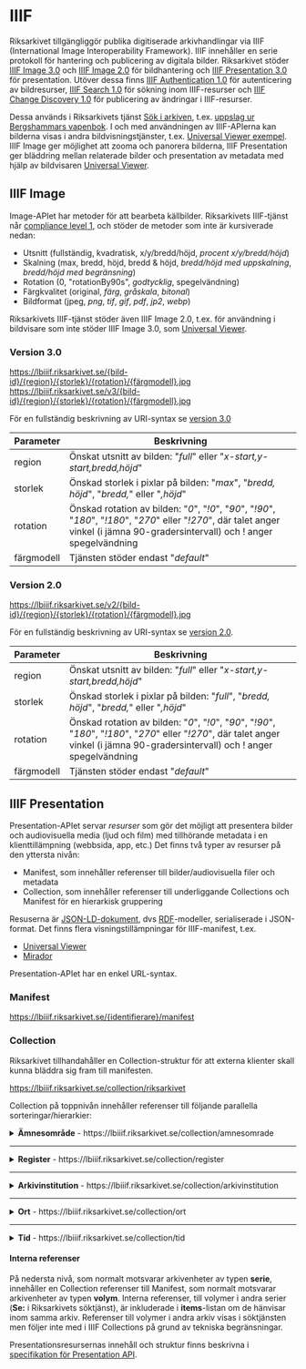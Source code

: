 # IIIF

Riksarkivet tillgängliggör publika digitiserade arkivhandlingar via IIIF (International Image Interoperability Framework). IIIF innehåller en serie protokoll för hantering och publicering av digitala bilder. Riksarkivet stöder [IIIF Image 3.0](https://iiif.io/api/image/3.0/) och [IIIF Image 2.0](https://iiif.io/api/image/2.0/) för bildhantering och [IIIF Presentation 3.0](https://iiif.io/api/presentation/3.0/) för presentation. Utöver dessa finns [IIIF Authentication 1.0](https://iiif.io/api/auth/1.0/) för autenticering av bildresurser, [IIIF Search 1.0](https://iiif.io/api/search/1.0/) för sökning inom IIIF-resurser och [IIIF Change Discovery 1.0](https://iiif.io/api/discovery/1.0/) för publicering av ändringar i IIIF-resurser.

Dessa används i Riksarkivets tjänst [Sök i arkiven](https://sok.riksarkivet.se/), t.ex. [uppslag ur Bergshammars vapenbok](https://sok.riksarkivet.se/bildvisning/R0001216_00005#?c=&m=&s=&cv=4&xywh=-533%2C0%2C4333%2C2574). I och med användningen av IIIF-APIerna kan bilderna visas i andra bildvisningstjänster, t.ex. [Universal Viewer exempel](https://universalviewer.io/uv.html?manifest=https://lbiiif.riksarkivet.se/arkis!R0001216/manifest#?c=0&m=0&s=0&cv=0&xywh=-577%2C-137%2C4657%2C2739). IIIF Image ger möjlighet att zooma och panorera bilderna, IIIF Presentation ger bläddring mellan relaterade bilder och presentation av metadata med hjälp av bildvisaren [Universal Viewer](https://universalviewer.io/). 

## IIIF Image

Image-APIet har metoder för att bearbeta källbilder. Riksarkivets IIIF-tjänst når [compliance level 1](https://iiif.io/api/image/3.0/compliance/), och stöder de metoder som inte är kursiverade nedan:

* Utsnitt (fullständig, kvadratisk, x/y/bredd/höjd, *procent x/y/bredd/höjd*) 
* Skalning (max, bredd, höjd, bredd & höjd, *bredd/höjd med uppskalning*, *bredd/höjd med begränsning*)
* Rotation (0, "rotationBy90s", *godtycklig*, spegelvändning)
* Färgkvalitet (original, *färg*, *gråskala*, *bitonal*)
* Bildformat (jpeg, *png*, *tif*, *gif*, *pdf*, *jp2*, *webp*)

Riksarkivets IIIF-tjänst stöder även IIIF Image 2.0, t.ex. för användning i bildvisare som inte stöder IIIF Image 3.0, som [Universal Viewer](https://universalviewer.io/).

### Version 3.0

https://lbiiif.riksarkivet.se/{bild-id}/{region}/{storlek}/{rotation}/{färgmodell}.jpg
https://lbiiif.riksarkivet.se/v3/{bild-id}/{region}/{storlek}/{rotation}/{färgmodell}.jpg

För en fullständig beskrivning av URI-syntax se [version 3.0](https://iiif.io/api/image/3.0/#4-image-requests)

| Parameter  | Beskrivning |
| -----------| ------------- |
| region     | Önskat utsnitt av bilden: "*full*" eller "*x-start,y-start,bredd,höjd*"  |
| storlek    | Önskad storlek i pixlar på bilden: "*max*", "*bredd, höjd*", "*bredd,*" eller "*,höjd*"  |
| rotation   | Önskad rotation av bilden: "*0*", "*!0*", "*90*", "*!90*", "*180*", "*!180*", "*270*" eller "*!270*", där talet anger vinkel (i jämna 90-gradersintervall) och ! anger spegelvändning |
| färgmodell | Tjänsten stöder endast "*default*" |

### Version 2.0

https://lbiiif.riksarkivet.se/v2/{bild-id}/{region}/{storlek}/{rotation}/{färgmodell}.jpg

För en fullständig beskrivning av URI-syntax se [version 2.0](https://iiif.io/api/image/2.0/#image-request-parameters).

| Parameter  | Beskrivning |
| -----------| ------------- |
| region     | Önskat utsnitt av bilden: "*full*" eller "*x-start,y-start,bredd,höjd*"  |
| storlek    | Önskad storlek i pixlar på bilden: "*full*", "*bredd, höjd*", "*bredd,*" eller "*,höjd*"  |
| rotation   | Önskad rotation av bilden: "*0*", "*!0*", "*90*", "*!90*", "*180*", "*!180*", "*270*" eller "*!270*", där talet anger vinkel (i jämna 90-gradersintervall) och ! anger spegelvändning |
| färgmodell | Tjänsten stöder endast "*default*" |


## IIIF Presentation

Presentation-APIet servar *resurser* som gör det möjligt att presentera bilder och audiovisuella media (ljud och film) med tillhörande metadata i en klienttillämpning (webbsida, app, etc.) Det finns två typer av resurser på den yttersta nivån:

* Manifest, som innehåller referenser till bilder/audiovisuella filer och metadata
* Collection, som innehåller referenser till underliggande Collections och Manifest för en hierarkisk gruppering

Resuserna är [JSON-LD-dokument](https://json-ld.org/), dvs [RDF](https://www.w3.org/RDF/)-modeller, serialiserade i JSON-format. Det finns flera visningstillämpningar för IIIF-manifest, t.ex.

* [Universal Viewer](https://universalviewer.io/)
* [Mirador](https://projectmirador.org/)

Presentation-APIet har en enkel URL-syntax.

### Manifest

https://lbiiif.riksarkivet.se/{identifierare}/manifest

### Collection

Riksarkivet tillhandahåller en Collection-struktur för att externa klienter skall kunna bläddra sig fram till manifesten.

https://lbiiif.riksarkivet.se/collection/riksarkivet

Collection på toppnivån innehåller referenser till följande parallella sorteringar/hierarkier:

<details>
  <summary><strong>Ämnesområde</strong> - https://lbiiif.riksarkivet.se/collection/amnesomrade</summary>
  <dl>
    <dt>Brott och straff</dt>
    <dd>https://lbiiif.riksarkivet.se/collection/brott-och-straff</dd>
    <dt>Emigration</dt>
    <dd>https://lbiiif.riksarkivet.se/collection/emigration</dd>
    <dt>Fastigheter och gårdar</dt>
    <dd>https://lbiiif.riksarkivet.se/collection/fastigheter-och-gardar</dd>
    <dt>Fotografier</dt>
    <dd>https://lbiiif.riksarkivet.se/collection/fotografier</dd>
    <dt>Gästgiveri och skjutsväsen</dt>
    <dd>https://lbiiif.riksarkivet.se/collection/gastgiveri-och-skjutsvasen</dd>
    <dt>Heraldik</dt>
    <dd>https://lbiiif.riksarkivet.se/collection/heraldik</dd>
    <dt>Idrott</dt>
    <dd>https://lbiiif.riksarkivet.se/collection/idrott</dd>
    <dt>Kartor och ritningar</dt>
    <dd>https://lbiiif.riksarkivet.se/collection/kartor-och-ritningar</dd>
  </dl>
</details>
<hr>

<details>
  <summary><strong>Register</strong> - https://lbiiif.riksarkivet.se/collection/register</summary>
</details>
<hr>

<details>
  <summary><strong>Arkivinstitution</strong> - https://lbiiif.riksarkivet.se/collection/arkivinstitution</summary>
</details>
<hr>

<details>
  <summary><strong>Ort</strong> - https://lbiiif.riksarkivet.se/collection/ort</summary>
</details>
<hr>

<details>
  <summary><strong>Tid</strong> - https://lbiiif.riksarkivet.se/collection/tid</summary>
</details>

#### Interna referenser

På nedersta nivå, som normalt motsvarar arkivenheter av typen **serie**, innehåller en Collection referenser till Manifest, som normalt motsvarar arkivenheter av typen **volym**. Interna referenser, till volymer i andra serier (**Se:** i Riksarkivets söktjänst), är inkluderade i **items**-listan om de hänvisar inom samma arkiv. Referenser till volymer i andra arkiv visas i söktjänsten men följer inte med i IIIF Collections på grund av tekniska begränsningar.

Presentationsresursernas innehåll och struktur finns beskrivna i [specifikation för Presentation API](https://iiif.io/api/presentation/3.0/).
